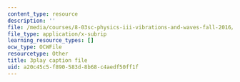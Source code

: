 ```yaml
---
content_type: resource
description: ''
file: /media/courses/8-03sc-physics-iii-vibrations-and-waves-fall-2016/a20c45c5f890583d8b68c4aedf50ff1f_FY6iXM9X5Fo.vtt
file_type: application/x-subrip
learning_resource_types: []
ocw_type: OCWFile
resourcetype: Other
title: 3play caption file
uid: a20c45c5-f890-583d-8b68-c4aedf50ff1f
---
```

